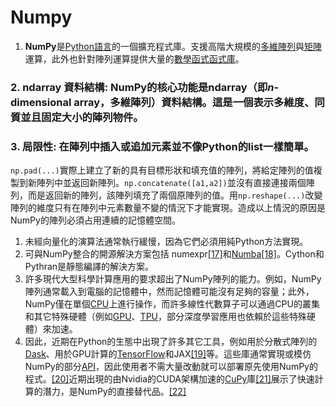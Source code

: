 # Numpy

1. **NumPy**是[Python語言](https://zh.wikipedia.org/wiki/Python)的一個擴充程式庫。支援高階大規模的[多維](https://zh.wikipedia.org/wiki/%E7%B6%AD%E5%BA%A6)[陣列](https://zh.wikipedia.org/wiki/%E9%99%A3%E5%88%97)與[矩陣](https://zh.wikipedia.org/wiki/%E7%9F%A9%E9%99%A3)運算，此外也針對陣列運算提供大量的[數學](https://zh.wikipedia.org/wiki/%E6%95%B8%E5%AD%B8)[函式](https://zh.wikipedia.org/wiki/%E5%87%BD%E6%95%B8)[函式庫](https://zh.wikipedia.org/wiki/%E5%87%BD%E5%BC%8F%E5%BA%AB)。

### 2. **ndarray 資料結構:** NumPy的核心功能是ndarray（即*n*-dimensional array，多維陣列）資料結構。這是一個表示多維度、同質並且固定大小的陣列物件。

### 3. **局限性:** 在陣列中插入或追加元素並不像Python的list一樣簡單。

`np.pad(...)`實際上建立了新的具有目標形狀和填充值的陣列，將給定陣列的值複製到新陣列中並返回新陣列。`np.concatenate([a1,a2])`並沒有直接連接兩個陣列，而是返回新的陣列，該陣列填充了兩個原陣列的值。用`np.reshape(...)`改變陣列的維度只有在陣列中元素數量不變的情況下才能實現。造成以上情況的原因是NumPy的陣列必須占用連續的記憶體空間。

1. 未經向量化的演算法通常執行緩慢，因為它們必須用純Python方法實現。
2. 可與NumPy整合的開源解決方案包括 numexpr[[17]](https://zh.wikipedia.org/zh-tw/NumPy#cite_note-17)和[Numba](https://zh.wikipedia.org/wiki/Numba)[[18]](https://zh.wikipedia.org/zh-tw/NumPy#cite_note-18)。Cython和Pythran是靜態編譯的解決方案。
3. 許多現代大型科學計算應用的要求超出了NumPy陣列的能力。例如，NumPy陣列通常載入到電腦的記憶體中，然而記憶體可能沒有足夠的容量；此外，NumPy僅在單個[CPU](https://zh.wikipedia.org/wiki/%E4%B8%AD%E5%A4%AE%E5%A4%84%E7%90%86%E5%99%A8)上進行操作，而許多線性代數算子可以通過CPU的叢集和其它特殊硬體（例如[GPU](https://zh.wikipedia.org/wiki/%E5%9C%96%E5%BD%A2%E8%99%95%E7%90%86%E5%99%A8)、[TPU](https://zh.wikipedia.org/wiki/%E5%BC%A0%E9%87%8F%E5%A4%84%E7%90%86%E5%8D%95%E5%85%83)，部分深度學習應用也依賴於這些特殊硬體）來加速。
4. 因此，近期在Python的生態中出現了許多其它工具，例如用於分散式陣列的[Dask](https://zh.wikipedia.org/w/index.php?title=Dask&action=edit&redlink=1)、用於GPU計算的[TensorFlow](https://zh.wikipedia.org/wiki/TensorFlow)和JAX[[19]](https://zh.wikipedia.org/zh-tw/NumPy#cite_note-19)等。這些庫通常實現或模仿NumPy的部分[API](https://zh.wikipedia.org/wiki/%E5%BA%94%E7%94%A8%E7%A8%8B%E5%BA%8F%E6%8E%A5%E5%8F%A3)，因此使用者不需大量改動就可以部署原先使用NumPy的程式。[[20]](https://zh.wikipedia.org/zh-tw/NumPy#cite_note-Nature-20)近期出現的由Nvidia的CUDA架構加速的[CuPy](https://zh.wikipedia.org/w/index.php?title=CuPy&action=edit&redlink=1)庫[[21]](https://zh.wikipedia.org/zh-tw/NumPy#cite_note-21)展示了快速計算的潛力，是NumPy的直接替代品。[[22]](https://zh.wikipedia.org/zh-tw/NumPy#cite_note-22)
